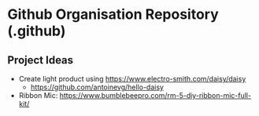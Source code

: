# Github Organisation Repository (.github)

## Project Ideas

* Create light product using https://www.electro-smith.com/daisy/daisy
  * https://github.com/antoinevg/hello-daisy
* Ribbon Mic: https://www.bumblebeepro.com/rm-5-diy-ribbon-mic-full-kit/
